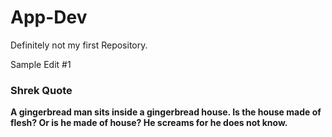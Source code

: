# App-Dev
Definitely not my first Repository.

Sample Edit #1

### Shrek Quote
**A gingerbread man sits inside a gingerbread house. Is the house made of flesh? Or is he made of house? He screams for he does not know.**
